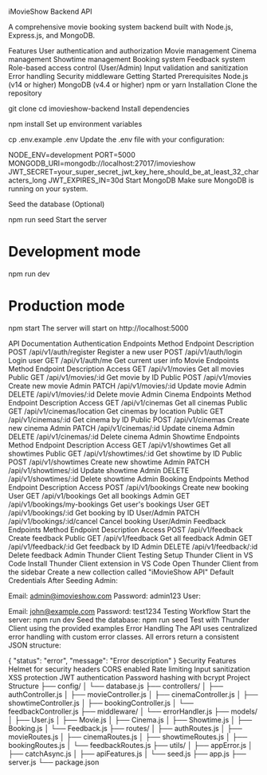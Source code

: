 iMovieShow Backend API

A comprehensive movie booking system backend built with Node.js, Express.js, and MongoDB.

Features
User authentication and authorization
Movie management
Cinema management
Showtime management
Booking system
Feedback system
Role-based access control (User/Admin)
Input validation and sanitization
Error handling
Security middleware
Getting Started
Prerequisites
Node.js (v14 or higher)
MongoDB (v4.4 or higher)
npm or yarn
Installation
Clone the repository

git clone <repository-url>
cd imovieshow-backend
Install dependencies

npm install
Set up environment variables

cp .env.example .env
Update the .env file with your configuration:

NODE_ENV=development
PORT=5000
MONGODB_URI=mongodb://localhost:27017/imovieshow
JWT_SECRET=your_super_secret_jwt_key_here_should_be_at_least_32_characters_long
JWT_EXPIRES_IN=30d
Start MongoDB Make sure MongoDB is running on your system.

Seed the database (Optional)

npm run seed
Start the server

# Development mode
npm run dev

# Production mode
npm start
The server will start on http://localhost:5000

API Documentation
Authentication Endpoints
Method	Endpoint	Description
POST	/api/v1/auth/register	Register a new user
POST	/api/v1/auth/login	Login user
GET	/api/v1/auth/me	Get current user info
Movie Endpoints
Method	Endpoint	Description	Access
GET	/api/v1/movies	Get all movies	Public
GET	/api/v1/movies/:id	Get movie by ID	Public
POST	/api/v1/movies	Create new movie	Admin
PATCH	/api/v1/movies/:id	Update movie	Admin
DELETE	/api/v1/movies/:id	Delete movie	Admin
Cinema Endpoints
Method	Endpoint	Description	Access
GET	/api/v1/cinemas	Get all cinemas	Public
GET	/api/v1/cinemas/location	Get cinemas by location	Public
GET	/api/v1/cinemas/:id	Get cinema by ID	Public
POST	/api/v1/cinemas	Create new cinema	Admin
PATCH	/api/v1/cinemas/:id	Update cinema	Admin
DELETE	/api/v1/cinemas/:id	Delete cinema	Admin
Showtime Endpoints
Method	Endpoint	Description	Access
GET	/api/v1/showtimes	Get all showtimes	Public
GET	/api/v1/showtimes/:id	Get showtime by ID	Public
POST	/api/v1/showtimes	Create new showtime	Admin
PATCH	/api/v1/showtimes/:id	Update showtime	Admin
DELETE	/api/v1/showtimes/:id	Delete showtime	Admin
Booking Endpoints
Method	Endpoint	Description	Access
POST	/api/v1/bookings	Create new booking	User
GET	/api/v1/bookings	Get all bookings	Admin
GET	/api/v1/bookings/my-bookings	Get user's bookings	User
GET	/api/v1/bookings/:id	Get booking by ID	User/Admin
PATCH	/api/v1/bookings/:id/cancel	Cancel booking	User/Admin
Feedback Endpoints
Method	Endpoint	Description	Access
POST	/api/v1/feedback	Create feedback	Public
GET	/api/v1/feedback	Get all feedback	Admin
GET	/api/v1/feedback/:id	Get feedback by ID	Admin
DELETE	/api/v1/feedback/:id	Delete feedback	Admin
Thunder Client Testing
Setup Thunder Client in VS Code
Install Thunder Client extension in VS Code
Open Thunder Client from the sidebar
Create a new collection called "iMovieShow API"
Default Credentials After Seeding
Admin:

Email: admin@imovieshow.com
Password: admin123
User:

Email: john@example.com
Password: test1234
Testing Workflow
Start the server: npm run dev
Seed the database: npm run seed
Test with Thunder Client using the provided examples
Error Handling
The API uses centralized error handling with custom error classes. All errors return a consistent JSON structure:

{
  "status": "error",
  "message": "Error description"
}
Security Features
Helmet for security headers
CORS enabled
Rate limiting
Input sanitization
XSS protection
JWT authentication
Password hashing with bcrypt
Project Structure
├── config/
│   └── database.js
├── controllers/
│   ├── authController.js
│   ├── movieController.js
│   ├── cinemaController.js
│   ├── showtimeController.js
│   ├── bookingController.js
│   └── feedbackController.js
├── middleware/
│   └── errorHandler.js
├── models/
│   ├── User.js
│   ├── Movie.js
│   ├── Cinema.js
│   ├── Showtime.js
│   ├── Booking.js
│   └── Feedback.js
├── routes/
│   ├── authRoutes.js
│   ├── movieRoutes.js
│   ├── cinemaRoutes.js
│   ├── showtimeRoutes.js
│   ├── bookingRoutes.js
│   └── feedbackRoutes.js
├── utils/
│   ├── appError.js
│   ├── catchAsync.js
│   ├── apiFeatures.js
│   └── seed.js
├── app.js
├── server.js
└── package.json
